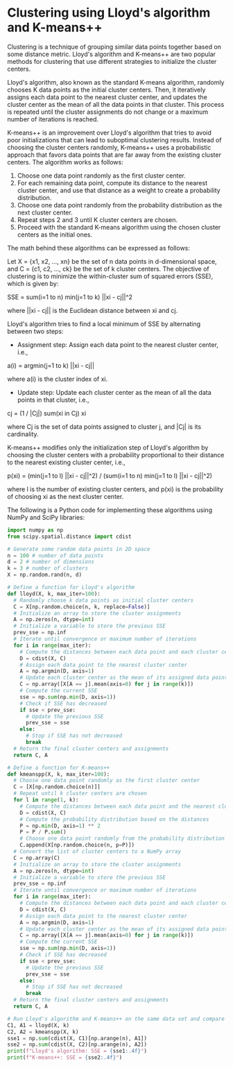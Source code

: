 # Clustering using Lloyd's algorithm and K-means++

Clustering is a technique of grouping similar data points together based on some distance metric. Lloyd's algorithm and K-means++ are two popular methods for clustering that use different strategies to initialize the cluster centers.

Lloyd's algorithm, also known as the standard K-means algorithm, randomly chooses K data points as the initial cluster centers. Then, it iteratively assigns each data point to the nearest cluster center, and updates the cluster center as the mean of all the data points in that cluster. This process is repeated until the cluster assignments do not change or a maximum number of iterations is reached.

K-means++ is an improvement over Lloyd's algorithm that tries to avoid poor initializations that can lead to suboptimal clustering results. Instead of choosing the cluster centers randomly, K-means++ uses a probabilistic approach that favors data points that are far away from the existing cluster centers. The algorithm works as follows:

1. Choose one data point randomly as the first cluster center.
2. For each remaining data point, compute its distance to the nearest cluster center, and use that distance as a weight to create a probability distribution.
3. Choose one data point randomly from the probability distribution as the next cluster center.
4. Repeat steps 2 and 3 until K cluster centers are chosen.
5. Proceed with the standard K-means algorithm using the chosen cluster centers as the initial ones.

The math behind these algorithms can be expressed as follows:

Let X = {x1, x2, ..., xn} be the set of n data points in d-dimensional space, and C = {c1, c2, ..., ck} be the set of k cluster centers. The objective of clustering is to minimize the within-cluster sum of squared errors (SSE), which is given by:

SSE = sum(i=1 to n) min(j=1 to k) ||xi - cj||^2

where ||xi - cj|| is the Euclidean distance between xi and cj.

Lloyd's algorithm tries to find a local minimum of SSE by alternating between two steps:

- Assignment step: Assign each data point to the nearest cluster center, i.e.,

a(i) = argmin(j=1 to k) ||xi - cj||

where a(i) is the cluster index of xi.

- Update step: Update each cluster center as the mean of all the data points in that cluster, i.e.,

cj = (1 / |Cj|) sum(xi in Cj) xi

where Cj is the set of data points assigned to cluster j, and |Cj| is its cardinality.

K-means++ modifies only the initialization step of Lloyd's algorithm by choosing the cluster centers with a probability proportional to their distance to the nearest existing cluster center, i.e.,

p(xi) = (min(j=1 to l) ||xi - cj||^2) / (sum(i=1 to n) min(j=1 to l) ||xi - cj||^2)

where l is the number of existing cluster centers, and p(xi) is the probability of choosing xi as the next cluster center.

The following is a Python code for implementing these algorithms using NumPy and SciPy libraries:
```python
import numpy as np
from scipy.spatial.distance import cdist

# Generate some random data points in 2D space
n = 100 # number of data points
d = 2 # number of dimensions
k = 3 # number of clusters
X = np.random.rand(n, d)

# Define a function for Lloyd's algorithm
def lloyd(X, k, max_iter=100):
  # Randomly choose k data points as initial cluster centers
  C = X[np.random.choice(n, k, replace=False)]
  # Initialize an array to store the cluster assignments
  A = np.zeros(n, dtype=int)
  # Initialize a variable to store the previous SSE
  prev_sse = np.inf
  # Iterate until convergence or maximum number of iterations
  for i in range(max_iter):
    # Compute the distances between each data point and each cluster center
    D = cdist(X, C)
    # Assign each data point to the nearest cluster center
    A = np.argmin(D, axis=1)
    # Update each cluster center as the mean of its assigned data points
    C = np.array([X[A == j].mean(axis=0) for j in range(k)])
    # Compute the current SSE
    sse = np.sum(np.min(D, axis=1))
    # Check if SSE has decreased
    if sse < prev_sse:
      # Update the previous SSE
      prev_sse = sse
    else:
      # Stop if SSE has not decreased
      break
  # Return the final cluster centers and assignments
  return C, A

# Define a function for K-means++
def kmeanspp(X, k, max_iter=100):
  # Choose one data point randomly as the first cluster center
  C = [X[np.random.choice(n)]]
  # Repeat until k cluster centers are chosen
  for l in range(1, k):
    # Compute the distances between each data point and the nearest cluster center
    D = cdist(X, C)
    # Compute the probability distribution based on the distances
    P = np.min(D, axis=1) ** 2
    P = P / P.sum()
    # Choose one data point randomly from the probability distribution as the next cluster center
    C.append(X[np.random.choice(n, p=P)])
  # Convert the list of cluster centers to a NumPy array
  C = np.array(C)
  # Initialize an array to store the cluster assignments
  A = np.zeros(n, dtype=int)
  # Initialize a variable to store the previous SSE
  prev_sse = np.inf
  # Iterate until convergence or maximum number of iterations
  for i in range(max_iter):
    # Compute the distances between each data point and each cluster center
    D = cdist(X, C)
    # Assign each data point to the nearest cluster center
    A = np.argmin(D, axis=1)
    # Update each cluster center as the mean of its assigned data points
    C = np.array([X[A == j].mean(axis=0) for j in range(k)])
    # Compute the current SSE
    sse = np.sum(np.min(D, axis=1))
    # Check if SSE has decreased
    if sse < prev_sse:
      # Update the previous SSE
      prev_sse = sse
    else:
      # Stop if SSE has not decreased
      break
  # Return the final cluster centers and assignments
  return C, A

# Run Lloyd's algorithm and K-means++ on the same data set and compare the results
C1, A1 = lloyd(X, k)
C2, A2 = kmeanspp(X, k)
sse1 = np.sum(cdist(X, C1)[np.arange(n), A1])
sse2 = np.sum(cdist(X, C2)[np.arange(n), A2])
print(f"Lloyd's algorithm: SSE = {sse1:.4f}")
print(f"K-means++: SSE = {sse2:.4f}")

```